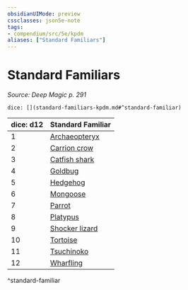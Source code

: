 ```yaml
---
obsidianUIMode: preview
cssclasses: json5e-note
tags:
- compendium/src/5e/kpdm
aliases: ["Standard Familiars"]
---
```

# Standard Familiars
*Source: Deep Magic p. 291* 

`dice: [](standard-familiars-kpdm.md#^standard-familiar)`

| dice: d12 | Standard Familiar |
|-----------|-------------------|
| 1 | [Archaeopteryx](compendium/bestiary/beast/archaeopteryx-kpdm.md) |
| 2 | [Carrion crow](compendium/bestiary/beast/carrion-crow-kpdm.md) |
| 3 | [Catfish shark](compendium/bestiary/beast/catfish-shark-kpdm.md) |
| 4 | [Goldbug](compendium/bestiary/beast/goldbug-kpdm.md) |
| 5 | [Hedgehog](compendium/bestiary/beast/hedgehog-kpdm.md) |
| 6 | [Mongoose](compendium/bestiary/beast/mongoose-kpdm.md) |
| 7 | [Parrot](compendium/bestiary/beast/parrot-kpdm.md) |
| 8 | [Platypus](compendium/bestiary/beast/platypus-kpdm.md) |
| 9 | [Shocker lizard](compendium/bestiary/beast/shocker-lizard-kpdm.md) |
| 10 | [Tortoise](compendium/bestiary/beast/tortoise-kpdm.md) |
| 11 | [Tsuchinoko](compendium/bestiary/beast/tsuchinoko-kpdm.md) |
| 12 | [Wharfling](compendium/bestiary/beast/wharfling-kpdm.md) |
^standard-familiar